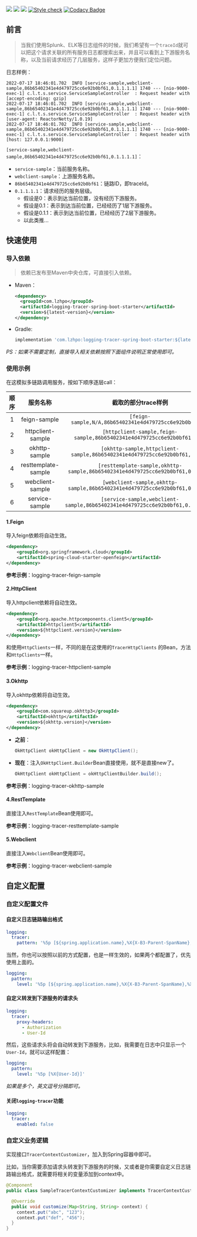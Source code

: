 ![](https://img.shields.io/badge/JDK-1.8+-success.svg)
![](https://maven-badges.herokuapp.com/maven-central/com.lzhpo/logging-tracer-spring-boot-starter/badge.svg?color=blueviolet)
![](https://img.shields.io/:license-Apache2-orange.svg)
[![Style check](https://github.com/lzhpo/logging-tracer-spring-boot-starter/actions/workflows/style-check.yml/badge.svg)](https://github.com/lzhpo/logging-tracer-spring-boot-starter/actions/workflows/style-check.yml)
[![Codacy Badge](https://app.codacy.com/project/badge/Grade/51f27097abaf4fb891f11d7eb06241fe)](https://www.codacy.com?utm_source=github.com&amp;utm_medium=referral&amp;utm_content=lzhpo/logging-tracer-spring-boot-starter&amp;utm_campaign=Badge_Grade)

## 前言

> 当我们使用Splunk、ELK等日志组件的时候，我们希望有一个`traceId`就可以把这个请求关联的所有服务日志都搜索出来，并且可以看到上下游服务名称，以及当前请求经历了几层服务，这样子更加方便我们定位问题。

日志样例：

```shell
2022-07-17 18:46:01.702  INFO [service-sample,webclient-sample,86b65402341e4d479725cc6e92b0bf61,0.1.1.1.1] 1740 --- [nio-9000-exec-1] c.l.t.s.service.ServiceSampleController  : Request header with [accept-encoding: gzip]
2022-07-17 18:46:01.702  INFO [service-sample,webclient-sample,86b65402341e4d479725cc6e92b0bf61,0.1.1.1.1] 1740 --- [nio-9000-exec-1] c.l.t.s.service.ServiceSampleController  : Request header with [user-agent: ReactorNetty/1.0.19]
2022-07-17 18:46:01.702  INFO [service-sample,webclient-sample,86b65402341e4d479725cc6e92b0bf61,0.1.1.1.1] 1740 --- [nio-9000-exec-1] c.l.t.s.service.ServiceSampleController  : Request header with [host: 127.0.0.1:9000]
```

`[service-sample,webclient-sample,86b65402341e4d479725cc6e92b0bf61,0.1.1.1.1]`：

- `service-sample`：当前服务名称。
- `webclient-sample`：上游服务名称。
- `86b65402341e4d479725cc6e92b0bf61`：链路ID，即traceId。
- `0.1.1.1.1`：请求经历的服务层级。
  - 假设是0：表示到达当前位置，没有经历下游服务。
  - 假设是0.1：表示到达当前位置，已经经历了1层下游服务。
  - 假设是0.1.1：表示到达当前位置，已经经历了2层下游服务。
  - 以此类推...

## 快速使用

### 导入依赖

> 依赖已发布至Maven中央仓库，可直接引入依赖。

- Maven：
  ```xml
  <dependency>
    <groupId>com.lzhpo</groupId>
    <artifactId>logging-tracer-spring-boot-starter</artifactId>
    <version>${latest-version}</version>
  </dependency>
  ```
- Gradle:
  ```groovy
  implementation 'com.lzhpo:logging-tracer-spring-boot-starter:${latest-version}'
  ```

_PS：如果不需要定制，直接导入相关依赖按照下面组件说明正常使用即可。_

### 使用示例

在这模拟多链路调用服务，按如下顺序逐层call：

| 顺序 |      服务名称       |                     截取的部分trace样例                      |
| :--: | :-----------------: | :----------------------------------------------------------: |
|  1   |    feign-sample     |   `[feign-sample,N/A,86b65402341e4d479725cc6e92b0bf61,0]`    |
|  2   |  httpclient-sample  | `[httpclient-sample,feign-sample,86b65402341e4d479725cc6e92b0bf61,0.1]` |
|  3   |    okhttp-sample    | `[okhttp-sample,httpclient-sample,86b65402341e4d479725cc6e92b0bf61,0.1.1]` |
|  4   | resttemplate-sample | `[resttemplate-sample,okhttp-sample,86b65402341e4d479725cc6e92b0bf61,0.1.1.1]` |
|  5   |  webclient-sample   | `[webclient-sample,okhttp-sample,86b65402341e4d479725cc6e92b0bf61,0.1.1.1]` |
|  6   |   service-sample    | `[service-sample,webclient-sample,86b65402341e4d479725cc6e92b0bf61,0.1.1.1.1]` |

#### 1.Feign

导入feign依赖将自动生效。

```xml
<dependency>
    <groupId>org.springframework.cloud</groupId>
    <artifactId>spring-cloud-starter-openfeign</artifactId>
</dependency>
```

**参考示例**：logging-tracer-feign-sample

#### 2.HttpClient

导入httpclient依赖将自动生效。

```xml
<dependency>
    <groupId>org.apache.httpcomponents.client5</groupId>
    <artifactId>httpclient5</artifactId>
    <version>${httpclient.version}</version>
</dependency>
```

和使用`HttpClients`一样，不同的是在这使用的`TracerHttpClients` 的Bean，方法和`HttpClients`一样。

**参考示例**：logging-tracer-httpclient-sample

#### 3.Okhttp

导入okhttp依赖将自动生效。

```xml
<dependency>
    <groupId>com.squareup.okhttp3</groupId>
    <artifactId>okhttp</artifactId>
    <version>${okhttp.version}</version>
</dependency>
```

- **之前**：

  ```java
  OkHttpClient okHttpClient = new OkHttpClient();
  ```

- **现在**：注入`OkHttpClient.Builder`Bean直接使用，就不是直接new了。

  ```java
  OkHttpClient okHttpClient = okHttpClientBuilder.build();
  ```

**参考示例**：logging-tracer-okhttp-sample

#### 4.RestTemplate

直接注入`RestTemplate`Bean使用即可。

**参考示例**：logging-tracer-resttemplate-sample

#### 5.Webclient

直接注入`Webclient`Bean使用即可。

**参考示例**：logging-tracer-webclient-sample

## 自定义配置

### 自定义配置文件

#### 自定义日志链路输出格式

```yaml
logging:
  tracer:
    pattern: '%5p [${spring.application.name},%X{X-B3-Parent-SpanName},%X{X-B3-TraceId},%X{X-B3-SpanId}]'
```

当然，你也可以按照以前的方式配置，也是一样生效的，如果两个都配置了，优先使用上面的。

```yaml
logging:
  pattern:
    level: '%5p [${spring.application.name},%X{X-B3-Parent-SpanName},%X{X-B3-TraceId},%X{X-B3-SpanId}]'
```

#### 自定义转发到下游服务的请求头

```yaml
logging:
  tracer:
    proxy-headers:
      - Authorization
      - User-Id
```

然后，这些请求头将会自动转发到下游服务，比如，我需要在日志中只显示一个`User-Id`，就可以这样配置：
```yaml
logging:
  pattern:
    level: '%5p [%X{User-Id}]'
```

_如果是多个，英文逗号分隔即可。_

#### 关闭`logging-tracer`功能

```yaml
logging:
  tracer:
    enabled: false
```

### 自定义业务逻辑

实现接口`TracerContextCustomizer`，加入到Spring容器中即可。

比如，当你需要添加请求头转发到下游服务的时候，又或者是你需要自定义日志链路输出格式，就需要将相关的变量添加到context中。

```java
@Component
public class SampleTracerContextCustomizer implements TracerContextCustomizer {

  @Override
  public void customize(Map<String, String> context) {
    context.put("abc", "123");
    context.put("def", "456");
  }
}
```




